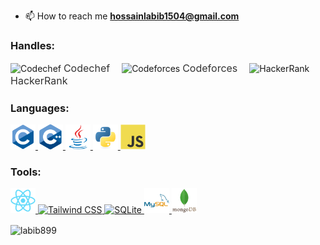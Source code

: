 - 📫 How to reach me **hossainlabib1504@gmail.com**

<h3 align="left">Handles:</h3>
<p align="left">
    <a href="https://www.codechef.com/users/labib89" target="blank" style="text-decoration: none; margin-right: 15px;">
        <img align="center" src="https://cdn.jsdelivr.net/npm/simple-icons@3.1.0/icons/codechef.svg" alt="Codechef" height="30" width="40" style="vertical-align: middle;"/>
        <span style="font-size: 16px; color: #333; vertical-align: middle; text-decoration: none;">Codechef</span>
    </a>
    <a href="https://codeforces.com/profile/doomer_potato" target="blank" style="text-decoration: none; margin-right: 15px;">
        <img align="center" src="https://cdn.jsdelivr.net/npm/simple-icons@3.1.0/icons/codeforces.svg" alt="Codeforces" height="30" width="40" style="vertical-align: middle;"/>
        <span style="font-size: 16px; color: #333; vertical-align: middle; text-decoration: none;">Codeforces</span>
    </a>
    <a href="https://www.hackerrank.com/labib89" target="blank" style="text-decoration: none; margin-right: 15px;">
        <img align="center" src="https://cdn.jsdelivr.net/npm/simple-icons@3.1.0/icons/hackerrank.svg" alt="HackerRank" height="30" width="40" style="vertical-align: middle;"/>
        <span style="font-size: 16px; color: #333; vertical-align: middle; text-decoration: none;">HackerRank</span>
    </a>
</p>


<h3 align="left">Languages:</h3>
<p align="left">
    <a href="https://www.cprogramming.com/" target="_blank" rel="noreferrer"> 
        <img src="https://raw.githubusercontent.com/devicons/devicon/master/icons/c/c-original.svg" alt="C" width="40" height="40"/> 
    </a> 
    <a href="https://www.w3schools.com/cpp/" target="_blank" rel="noreferrer"> 
        <img src="https://raw.githubusercontent.com/devicons/devicon/master/icons/cplusplus/cplusplus-original.svg" alt="C++" width="40" height="40"/> 
    </a> 
    <a href="https://www.java.com" target="_blank" rel="noreferrer"> 
        <img src="https://raw.githubusercontent.com/devicons/devicon/master/icons/java/java-original.svg" alt="Java" width="40" height="40"/> 
    </a> 
    <a href="https://www.python.org" target="_blank" rel="noreferrer"> 
        <img src="https://raw.githubusercontent.com/devicons/devicon/master/icons/python/python-original.svg" alt="Python" width="40" height="40"/> 
    </a> 
    <a href="https://developer.mozilla.org/en-US/docs/Web/JavaScript" target="_blank" rel="noreferrer"> 
        <img src="https://raw.githubusercontent.com/devicons/devicon/master/icons/javascript/javascript-original.svg" alt="JavaScript" width="40" height="40"/> 
    </a> 
</p>

<h3 align="left">Tools:</h3>
<p align="left">
    <a href="https://reactjs.org/" target="_blank" rel="noreferrer"> 
        <img src="https://raw.githubusercontent.com/devicons/devicon/master/icons/react/react-original.svg" alt="React" width="40" height="40"/> 
    </a> 
    <a href="https://tailwindcss.com/" target="_blank" rel="noreferrer"> 
        <img src="https://www.vectorlogo.zone/logos/tailwindcss/tailwindcss-icon.svg" alt="Tailwind CSS" width="40" height="40"/> 
    </a>
    <a href="https://www.sqlite.org/" target="_blank" rel="noreferrer"> 
        <img src="https://www.vectorlogo.zone/logos/sqlite/sqlite-icon.svg" alt="SQLite" width="40" height="40"/> 
    </a>
    <a href="https://www.mysql.com/" target="_blank" rel="noreferrer"> 
        <img src="https://raw.githubusercontent.com/devicons/devicon/master/icons/mysql/mysql-original-wordmark.svg" alt="MySQL" width="40" height="40"/> 
    </a>
    <a href="https://www.mongodb.com/" target="_blank" rel="noreferrer"> 
        <img src="https://raw.githubusercontent.com/devicons/devicon/master/icons/mongodb/mongodb-original-wordmark.svg" alt="MongoDB" width="40" height="40"/> 
    </a>
</p>

<p><img align="center" src="https://github-readme-stats.vercel.app/api/top-langs?username=labib899&show_icons=true&locale=en&layout=compact" alt="labib899" /></p>


